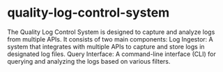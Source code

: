# quality-log-control-system
The Quality Log Control System is designed to capture and analyze logs from multiple APIs. It consists of two main components:  Log Ingestor: A system that integrates with multiple APIs to capture and store logs in designated log files. Query Interface: A command-line interface (CLI) for querying and analyzing the logs based on various filters.
